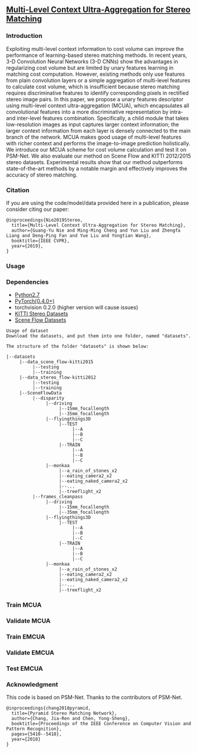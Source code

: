 ## [Multi-Level Context Ultra-Aggregation for Stereo Matching](https://mmcheng.net/mcua/)

### Introduction

Exploiting multi-level context information to cost volume can improve the performance of learning-based stereo matching methods. 
In recent years, 3-D Convolution Neural Networks (3-D CNNs) show the advantages in regularizing cost volume
but are limited by unary features learning in matching cost computation. 
However, existing methods only use features from plain convolution layers or a simple aggregation 
of multi-level features to calculate cost volume, 
which is insufficient because stereo matching requires discriminative features 
to identify corresponding pixels in rectified stereo image pairs. 
In this paper, we propose a unary features descriptor using multi-level context ultra-aggregation (MCUA), 
which encapsulates all convolutional features into a more discriminative representation 
by intra- and inter-level features combination. 
Specifically, a child module that takes low-resolution images as input captures larger context information; 
the larger context information from each layer is densely connected to the main branch of the network. 
MCUA makes good usage of multi-level features with richer context and performs the image-to-image prediction holistically. 
We introduce our MCUA scheme for cost volume calculation and test it on PSM-Net. 
We also evaluate our method on Scene Flow and KITTI 2012/2015 stereo datasets. 
Experimental results show that our method outperforms state-of-the-art methods 
by a notable margin and effectively improves the accuracy of stereo matching.

### Citation

If you are using the code/model/data provided here in a publication, please consider citing our paper:
```
@inproceedings{Nie2019Stereo,
  title={Multi-Level Context Ultra-Aggregation for Stereo Matching},
  author={Guang-Yu Nie and Ming-Ming Cheng and Yun Liu and Zhengfa Liang and Deng-Ping Fan and Yue Liu and Yongtian Wang},
  booktitle={IEEE CVPR},
  year={2019},
}
```

### Usage

### Dependencies

- [Python2.7](https://www.python.org/downloads/)
- [PyTorch(0.4.0+)](http://pytorch.org)
- torchvision 0.2.0 (higher version will cause issues)
- [KITTI Stereo Datasets](http://www.cvlibs.net/datasets/kitti/eval_stereo.php)
- [Scene Flow Datasets](https://lmb.informatik.uni-freiburg.de/resources/datasets/SceneFlowDatasets.en.html)

```
Usage of dataset
Download the datasets, and put them into one folder, named "datasets".

The structure of the folder "datasets" is shown below:

|--datasets
     |--data_scene_flow-kitti2015
          |--testing
          |--training
     |--data_stereo_flow-kitti2012
          |--testing
          |--training
     |--SceneFlowData
          |--disparity
               |--driving
                    |--15mm_focallength
                    |--35mm_focallength
               |--flyingthings3D
                    |--TEST
                         |--A
                         |--B
                         |--C
                    |--TRAIN
                         |--A
                         |--B
                         |--C
               |--monkaa
                    |--a_rain_of_stones_x2
                    |--eating_camera2_x2
                    |--eating_naked_camera2_x2
                    |--...
                    |--treeflight_x2
          |--frames_cleanpass
               |--driving
                    |--15mm_focallength
                    |--35mm_focallength
               |--flyingthings3D
                    |--TEST
                         |--A
                         |--B
                         |--C
                    |--TRAIN
                         |--A
                         |--B
                         |--C
               |--monkaa
                    |--a_rain_of_stones_x2
                    |--eating_camera2_x2
                    |--eating_naked_camera2_x2
                    |--...
                    |--treeflight_x2
```

### Train MCUA

### Validate MCUA

### Train EMCUA

### Validate EMCUA

### Test EMCUA


### Acknowledgment

This code is based on PSM-Net. Thanks to the contributors of PSM-Net.
```
@inproceedings{chang2018pyramid,
  title={Pyramid Stereo Matching Network},
  author={Chang, Jia-Ren and Chen, Yong-Sheng},
  booktitle={Proceedings of the IEEE Conference on Computer Vision and Pattern Recognition},
  pages={5410--5418},
  year={2018}
}
```
